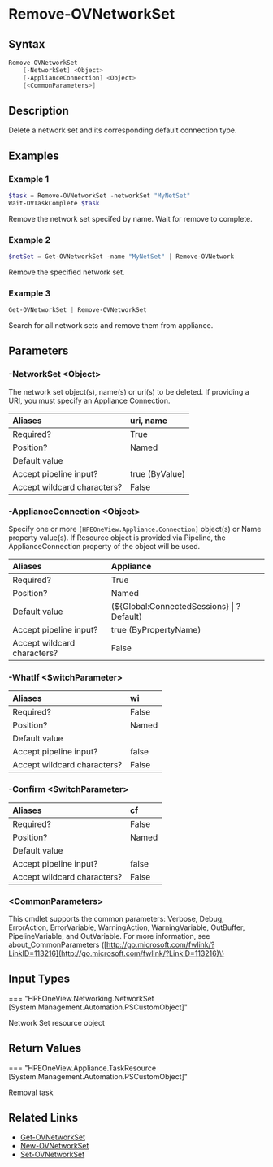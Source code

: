 ﻿---
description: Remove a network set.
---

# Remove-OVNetworkSet

## Syntax

```powershell
Remove-OVNetworkSet
    [-NetworkSet] <Object>
    [-ApplianceConnection] <Object>
    [<CommonParameters>]
```

## Description

Delete a network set and its corresponding default connection type.

## Examples

###  Example 1 

```powershell
$task = Remove-OVNetworkSet -networkSet "MyNetSet"
Wait-OVTaskComplete $task
```

Remove the network set specifed by name.  Wait for remove to complete.

###  Example 2 

```powershell
$netSet = Get-OVNetworkSet -name "MyNetSet" | Remove-OVNetwork
```

Remove the specified network set.

###  Example 3 

```powershell
Get-OVNetworkSet | Remove-OVNetworkSet
```

Search for all network sets and remove them from appliance.

## Parameters

### -NetworkSet &lt;Object&gt;

The network set object(s), name(s) or uri(s) to be deleted.  If providing a URI, you must specify an Appliance Connection.

| Aliases | uri, name |
| :--- | :--- |
| Required? | True |
| Position? | Named |
| Default value |  |
| Accept pipeline input? | true (ByValue) |
| Accept wildcard characters? | False |

### -ApplianceConnection &lt;Object&gt;

Specify one or more `[HPEOneView.Appliance.Connection]` object(s) or Name property value(s). If Resource object is provided via Pipeline, the ApplianceConnection property of the object will be used.

| Aliases | Appliance |
| :--- | :--- |
| Required? | True |
| Position? | Named |
| Default value | (${Global:ConnectedSessions} &vert; ? Default) |
| Accept pipeline input? | true (ByPropertyName) |
| Accept wildcard characters? | False |

### -WhatIf &lt;SwitchParameter&gt;



| Aliases | wi |
| :--- | :--- |
| Required? | False |
| Position? | Named |
| Default value |  |
| Accept pipeline input? | false |
| Accept wildcard characters? | False |

### -Confirm &lt;SwitchParameter&gt;



| Aliases | cf |
| :--- | :--- |
| Required? | False |
| Position? | Named |
| Default value |  |
| Accept pipeline input? | false |
| Accept wildcard characters? | False |

### &lt;CommonParameters&gt;

This cmdlet supports the common parameters: Verbose, Debug, ErrorAction, ErrorVariable, WarningAction, WarningVariable, OutBuffer, PipelineVariable, and OutVariable. For more information, see about\_CommonParameters \([http://go.microsoft.com/fwlink/?LinkID=113216](http://go.microsoft.com/fwlink/?LinkID=113216)\)

## Input Types

=== "HPEOneView.Networking.NetworkSet [System.Management.Automation.PSCustomObject]"
 
Network Set resource object
 

## Return Values

=== "HPEOneView.Appliance.TaskResource [System.Management.Automation.PSCustomObject]"
 
Removal task
 

## Related Links

* [Get-OVNetworkSet](get-ovnetworkset.md)
* [New-OVNetworkSet](new-ovnetworkset.md)
* [Set-OVNetworkSet](set-ovnetworkset.md)
